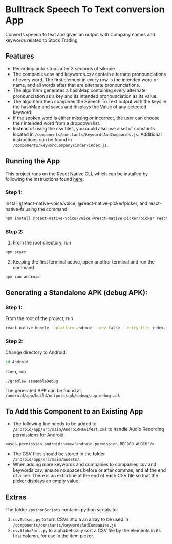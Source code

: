 # Bulltrack Speech To Text conversion App
Converts speech to text and gives an output with Company names and keywords related to Stock Trading
## Features
- Recording auto-stops after 3 seconds of silence.
- The companies.csv and keywords.csv contain alternate pronounciations of every word. The first element in every row is the intended word or name, and all words after that are alternate pronounciations.
- The algorithm generates a hashMap containing every alternate pronounciation as a key and its intended pronounciation as its value.
- The algorithm then compares the Speech To Text output with the keys in the hashMap and saves and displays the Value of any detected keyword.
- If the spoken word is either missing or incorrect, the user can choose their intended word from a dropdown list.
- Instead of using the csv files, you could also use a set of constants located in ```/components/constants/keywordsAndCompanies.js```. Additional instructions can be found in ```/components/keywordCompanyFinder/index.js```.

## Running the App

This project runs on the React Native CLI, which can be installed by following the instructions found [here](https://reactnative.dev/docs/environment-setup).
### Step 1:
Install @react-native-voice/voice, @react-native-picker/picker, and react-native-fs using the command
```bash
npm install @react-native-voice/voice @react-native-picker/picker react-native-fs
```
### Step 2:

1. From the root directory, run
```bash
npm start
``` 
2. Keeping the first terminal active, open another terminal and run the command 
```bash
npm run android
``` 

## Generating a Standalone APK (debug APK):
### Step 1:
From the root of the project, run
```bash
react-native bundle --platform android --dev false --entry-file index.js --bundle-output android/app/src/main/assets/index.android.bundle --assets-dest android/app/src/main/res
```
### Step 2:
Change directory to Android:
```bash
cd Android
```
Then, run
```bash
./gradlew assembleDebug
```
The generated APK can be found at ```/android/app/build/outputs/apk/debug/app-debug.apk```

## To Add this Component to an Existing App
- The following line needs to be added to ```/android/app/src/main/AndroidManifest.xml``` to handle Audio Recording permissions for Android.
```
<uses-permission android:name="android.permission.RECORD_AUDIO"/>
``` 

- The CSV files should be stored in the folder 
```/android/app/src/main/assets/```.
- When adding more keywords and companies to companies.csv and keywords.csv, ensure no spaces before or after commas, and at the end of a line. There is an extra line at the end of each CSV file so that the picker displays an empty value.

## Extras
The folder ```/pythonScripts``` contains python scripts to:
1.   ```csvToJson.py``` to turn CSVs into a an array to be used in ```/components/constants/keywordsAndCompanies.js```
2.  ```csvAlphaSort.py``` to alphabetically sort a CSV file by the elements in its first column, for use in the item picker.
